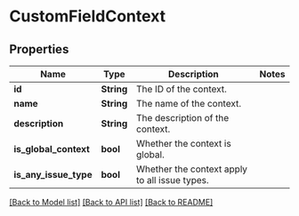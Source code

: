 # CustomFieldContext

## Properties

Name | Type | Description | Notes
------------ | ------------- | ------------- | -------------
**id** | **String** | The ID of the context. | 
**name** | **String** | The name of the context. | 
**description** | **String** | The description of the context. | 
**is_global_context** | **bool** | Whether the context is global. | 
**is_any_issue_type** | **bool** | Whether the context apply to all issue types. | 

[[Back to Model list]](../README.md#documentation-for-models) [[Back to API list]](../README.md#documentation-for-api-endpoints) [[Back to README]](../README.md)


